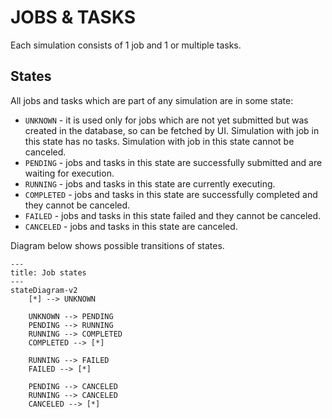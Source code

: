 # JOBS & TASKS

Each simulation consists of 1 job and 1 or multiple tasks.

## States

All jobs and tasks which are part of any simulation are in some state:

 * `UNKNOWN` - it is used only for jobs which are not yet submitted but was created in the database, so can be fetched by UI. Simulation with job in this state has no tasks. Simulation with job in this state cannot be canceled.
 * `PENDING` - jobs and tasks in this state are successfully submitted and are waiting for execution.
 * `RUNNING` - jobs and tasks in this state are currently executing.
 * `COMPLETED` - jobs and tasks in this state are successfully completed and they cannot be canceled.
 * `FAILED` - jobs and tasks in this state failed and they cannot be canceled.
 * `CANCELED` - jobs and tasks in this state are canceled.


Diagram below shows possible transitions of states.

```mermaid
---
title: Job states
---
stateDiagram-v2
    [*] --> UNKNOWN

    UNKNOWN --> PENDING
    PENDING --> RUNNING
    RUNNING --> COMPLETED
    COMPLETED --> [*]

    RUNNING --> FAILED
    FAILED --> [*]

    PENDING --> CANCELED
    RUNNING --> CANCELED
    CANCELED --> [*]

```
